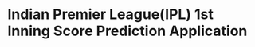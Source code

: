 # Indian Premier League(IPL) 1st Inning Score Prediction Application
[https://ipl-deployment-flask.herokuapp.com/]: https://ipl-deployment-flask.herokuapp.com/
